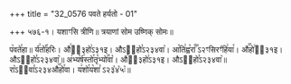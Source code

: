 +++
title = "32_0576 पवते हर्यतो - 01"

+++
५७६-१। यशाꣳसि त्रीणि॥ त्रयाणां सोम उष्णिक् सोमः॥

प꣥वते꣯हा॥ र्य꣢तो꣡꣯हरिः। औ꣢ऽ᳐३हो꣢ऽ३१इ। औऽ२᳐हो꣣ऽ२३४वा꣥। आ꣡ति꣢ह्व꣡रा꣰꣯ ऽ२ꣳसिरꣳ꣡हि꣢या꣯। औ꣣꣯हो꣢ऽ᳐३१इ। औऽ२᳐हो꣣ऽ२३४वा꣥॥ अ꣢भ्य꣡र्ष꣢स्तो꣯तृ꣡भ्यो꣢꣯वा꣡। औ꣢ऽ᳐३हो꣢ऽ३१इ। औऽ२᳐हो꣣ऽ२३४वा꣥॥ रा꣡ऽ२᳐वा꣣ऽ२३४औ꣥꣯हो꣯वा। य꣢शो꣯य꣡शा꣣ ऽ२३꣡४꣡५ः꣡॥